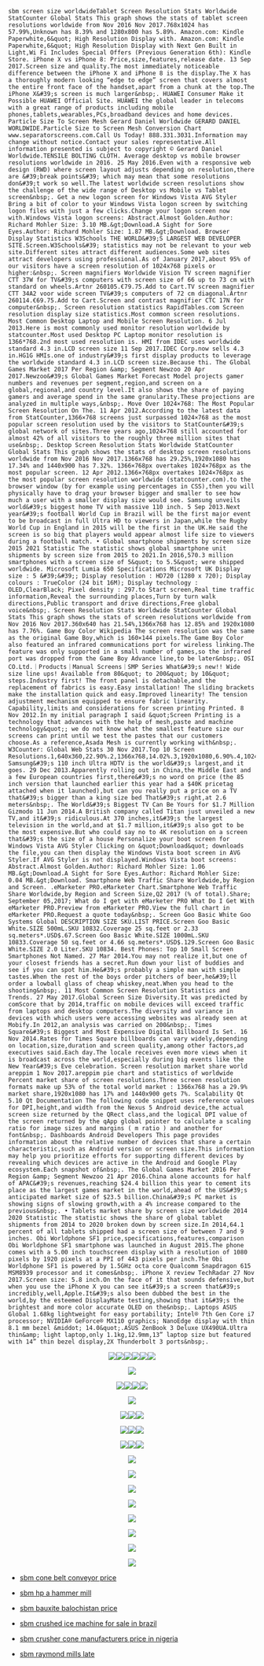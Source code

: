 
```
sbm screen size worldwideTablet Screen Resolution Stats Worldwide StatCounter Global Stats This graph shows the stats of tablet screen resolutions worldwide from Nov 2016 Nov 2017.768x1024 has 57.99%,Unknown has 8.39% and 1280x800 has 5.89%. Amazon.com: Kindle Paperwhite,6&quot; High Resolution Display with. Amazon.com: Kindle Paperwhite,6&quot; High Resolution Display with Next Gen Built in Light,Wi Fi Includes Special Offers (Previous Generation 6th): Kindle Store. iPhone X vs iPhone 8: Price,size,features,release date. 13 Sep 2017.Screen size and quality.The most immediately noticeable difference between the iPhone X and iPhone 8 is the display.The X has a thoroughly modern looking “edge to edge” screen that covers almost the entire front face of the handset,apart from a chunk at the top.The iPhone X&#39;s screen is much larger&nbsp;. HUAWEI Consumer Make it Possible HUAWEI Official Site. HUAWEI the global leader in telecoms with a great range of products including mobile phones,tablets,wearables,PCs,broadband devices and home devices. Particle Size To Screen Mesh Gerard Daniel Worldwide GERARD DANIEL WORLDWIDE.Particle Size to Screen Mesh Conversion Chart www.separatorscreens.com.Call Us Today! 888.331.3031.Information may change without notice.Contact your sales representative.All information presented is subject to copyright © Gerard Daniel Worldwide.TENSILE BOLTING CLOTH. Average desktop vs mobile browser resolutions worldwide in 2016. 25 May 2016.Even with a responsive web design (RWD) where screen layout adjusts depending on resolution,there are &#39;break points&#39; which may mean that some resolutions don&#39;t work so well.The latest worldwide screen resolutions show the challenge of the wide range of Desktop vs Mobile vs Tablet screen&nbsp;. Get a new logon screen for Windows Vista AVG Styler Bring a bit of color to your Windows Vista logon screen by switching logon files with just a few clicks.Change your logon screen now with.Windows Vista logon screens: Abstract.Almost Golden.Author: Richard Mohler Size: 3.10 MB.&gt;Download.A Sight for Sore Eyes.Author: Richard Mohler Size: 1.87 MB.&gt;Download. Browser Display Statistics W3Schools THE WORLD&#39;S LARGEST WEB DEVELOPER SITE.Screen.W3Schools&#39; statistics may not be relevant to your web site.Different sites attract different audiences.Some web sites attract developers using professional.As of January 2017,about 95% of our visitors have a screen resolution of 1024x768 pixels or higher:&nbsp;. Screen magnifiers Worldwide Vision TV screen magnifier CTT 37W for TV&#39;s computers with screen size of 66 up to 73 cm with standard on wheels.Artnr 260105.€79.75.Add to Cart.TV screen magnifier CTT 34A2 voor wide screen TV&#39;s computers of 72 cm diagonal.Artnr 260114.€69.75.Add to Cart.Screen and contrast magnifier CTC 17N for computer&nbsp;. Screen resolution statistics RapidTables.com Screen resolution display size statistics.Most common screen resolutions. Most Common Desktop Laptop and Mobile Screen Resolution. 6 Jul 2013.Here is most commonly used monitor resolution worldwide by statcounter.Most used Desktop PC Laptop monitor resolution is 1366*768.2nd most used resolution is. HMI from IDEC uses worldwide standard 4.3 in.LCD screen size 11 Sep 2017.IDEC Corp.now sells 4.3 in.HG1G HMIs.one of industry&#39;s first display products to leverage the worldwide standard 4.3 in.LCD screen size.Because thi. The Global Games Market 2017 Per Region &amp; Segment Newzoo 20 Apr 2017.Newzoo&#39;s Global Games Market Forecast Model projects gamer numbers and revenues per segment,region,and screen on a global,regional,and country level.It also shows the share of paying gamers and average spend in the same granularity.These projections are analyzed in multiple ways,&nbsp;. Move Over 1024×768: The Most Popular Screen Resolution On The. 11 Apr 2012.According to the latest data from StatCounter,1366×768 screens just surpassed 1024×768 as the most popular screen resolution used by the visitors to StatCounter&#39;s global network of sites.Three years ago,1024×768 still accounted for almost 42% of all visitors to the roughly three million sites that use&nbsp;. Desktop Screen Resolution Stats Worldwide StatCounter Global Stats This graph shows the stats of desktop screen resolutions worldwide from Nov 2016 Nov 2017.1366x768 has 29.25%,1920x1080 has 17.34% and 1440x900 has 7.32%. 1366×768px overtakes 1024×768px as the most popular screen. 12 Apr 2012.1366×768px overtakes 1024×768px as the most popular screen resolution worldwide (statcounter.com).to the browser window (by for example using percentages in CSS),then you will physically have to drag your browser bigger and smaller to see how much a user with a smaller display size would see. Samsung unveils world&#39;s biggest home TV with massive 110 inch. 5 Sep 2013.Next year&#39;s football World Cup in Brazil will be the first major event to be broadcast in full Ultra HD to viewers in Japan,while the Rugby World Cup in England in 2015 will be the first in the UK.He said the screen is so big that players would appear almost life size to viewers during a football match. • Global smartphone shipments by screen size 2015 2021 Statistic The statistic shows global smartphone unit shipments by screen size from 2015 to 2021.In 2016,570.3 million smartphones with a screen size of 5&quot; to 5.5&quot; were shipped worldwide. Microsoft Lumia 650 Specifications Microsoft UK Display size : 5 &#39;&#39;; Display resolution : HD720 (1280 x 720); Display colours : TrueColor (24 bit 16M); Display technology : OLED,ClearBlack; Pixel density : 297.to Start screen,Real time traffic information,Reveal the surrounding places,Turn by turn walk directions,Public transport and drive directions,Free global voice&nbsp;. Screen Resolution Stats Worldwide StatCounter Global Stats This graph shows the stats of screen resolutions worldwide from Nov 2016 Nov 2017.360x640 has 21.54%,1366x768 has 12.85% and 1920x1080 has 7.76%. Game Boy Color Wikipedia The screen resolution was the same as the original Game Boy,which is 160×144 pixels.The Game Boy Color also featured an infrared communications port for wireless linking.The feature was only supported in a small number of games,so the infrared port was dropped from the Game Boy Advance line,to be later&nbsp;. OSI CO.Ltd.｜Products｜Manual Screens｜SMP Series What&#39;s new!! Wide size line ups! Available from 80&quot; to 200&quot; by 10&quot; steps.Industry first! The front panel is detachable,and the replacement of fabrics is easy.Easy installation! The sliding brackets make the installation quick and easy.Improved linearity! The tension adjustment mechanism equipped to ensure fabric linearity. Capability,limits and considerations for screen printing Printed. 8 Nov 2012.In my initial paragraph I said &quot;Screen Printing is a technology that advances with the help of mesh,paste and machine technology&quot;; we do not know what the smallest feature size our screens can print until we test the pastes that our customers choose.As a reference,Asada Mesh is currently working with&nbsp;. W3Counter: Global Web Stats 30 Nov 2017.Top 10 Screen Resolutions.1,640x360,22.90%.2,1366x768,14.02%.3,1920x1080,6.90%.4,1024x768,6.80%.5,667x375,6.33%.6,568x320,3.13%.7,1280x800,3.05%.8,1440x900,2.99%.9,736x414,2.64%.10,1600x900,2.39%&nbsp;. Samsung&#39;s 110 inch Ultra HDTV is the world&#39;s largest,and it goes. 29 Dec 2013.Apparently rolling out in China,the Middle East and a few European countries first,there&#39;s no word on price (the 85 inch version that launched earlier this year had a $40K pricetag attached when it launched),but can you really put a price on a TV that&#39;s bigger than a king size bed That&#39;s right,at 2.6 meters&nbsp;. The World&#39;s Biggest TV Can Be Yours for $1.7 Million Gizmodo 11 Jun 2014.A British company called Titan just unveiled a new TV,and it&#39;s ridiculous.At 370 inches,it&#39;s the largest television in the world,and at $1.7 million,it&#39;s also got to be the most expensive.But who could say no to 4K resolution on a screen that&#39;s the size of a house Personalize your boot screen for Windows Vista AVG Styler Clicking on &quot;Download&quot; downloads the file,you can then display the Windows Vista boot screen in AVG Styler.If AVG Styler is not displayed.Windows Vista boot screens: Abstract.Almost Golden.Author: Richard Mohler Size: 1.06 MB.&gt;Download.A Sight for Sore Eyes.Author: Richard Mohler Size: 0.04 MB.&gt;Download. Smartphone Web Traffic Share Worldwide,by Region and Screen. .eMarketer PRO.eMarketer Chart.Smartphone Web Traffic Share Worldwide,by Region and Screen Size,Q2 2017 (% of total).Share; September 05,2017; What do I get with eMarketer PRO What Do I Get With eMarketer PRO.Preview from eMarketer PRO.View the full chart in eMarketer PRO.Request a quote today&nbsp;. Screen Goo Basic White Goo Systems Global DESCRIPTION SIZE SKU.LIST PRICE.Screen Goo Basic White.SIZE 500mL.SKU 10832.Coverage 25 sq.feet or 2.33 sq.meters*.USD$.67.Screen Goo Basic White.SIZE 1000mL.SKU 10833.Coverage 50 sq.feet or 4.66 sq.meters*.USD$.129.Screen Goo Basic White.SIZE 2.0 Liter.SKU 10834. Best Phones: Top 10 Small Screen Smartphones Not Named. 27 Mar 2014.You may not realize it,but one of your closest friends has a secret.Run down your list of buddies and see if you can spot him.He&#39;s probably a simple man with simple tastes.When the rest of the boys order pitchers of beer,he&#39;ll order a lowball glass of cheap whiskey,neat.When you head to the shooting&nbsp;. 11 Most Common Screen Resolution Statistics and Trends. 27 May 2017.Global Screen Size Diversity.It was predicted by comScore that by 2014,traffic on mobile devices will exceed traffic from laptops and desktop computers.The diversity and variance in devices with which users were accessing websites was already seen at Mobify.In 2012,an analysis was carried on 200&nbsp;. Times Square&#39;s Biggest and Most Expensive Digital Billboard Is Set. 16 Nov 2014.Rates for Times Square billboards can vary widely,depending on location,size,duration and screen quality,among other factors,ad executives said.Each day.The locale receives even more views when it is broadcast across the world,especially during big events like the New Year&#39;s Eve celebration. Screen resolution market share world areppim 1 Nov 2017.areppim pie chart and statistics of worldwide Percent market share of screen resolutions.Three screen resolution formats make up 53% of the total world market : 1366x768 has a 29.9% market share,1920x1080 has 17% and 1440x900 gets 7%. Scalability Qt 5.10 Qt Documentation The following code snippet uses reference values for DPI,height,and width from the Nexus 5 Android device,the actual screen size returned by the QRect class,and the logical DPI value of the screen returned by the qApp global pointer to calculate a scaling ratio for image sizes and margins ( m ratio ) and another for font&nbsp;. Dashboards Android Developers This page provides information about the relative number of devices that share a certain characteristic,such as Android version or screen size.This information may help you prioritize efforts for supporting different devices by revealing which devices are active in the Android and Google Play ecosystem.Each snapshot of&nbsp;. The Global Games Market 2016 Per Region &amp; Segment Newzoo 21 Apr 2016.China alone accounts for half of APAC&#39;s revenues,reaching $24.4 billion this year to cement its place as the largest games market in the world,ahead of the US&#39;s anticipated market size of $23.5 billion.China&#39;s PC market is showing signs of slowing growth,with a 4% increase compared to the previous&nbsp;. • Tablets market share by screen size worldwide 2014 2020 Statistic The statistic shows the share of global tablet shipments from 2014 to 2020 broken down by screen size.In 2014,64.1 percent of all tablets shipped had a screen size of between 7 and 9 inches. Obi Worldphone SF1 price,specifications,features,comparison Obi Worldphone SF1 smartphone was launched in August 2015.The phone comes with a 5.00 inch touchscreen display with a resolution of 1080 pixels by 1920 pixels at a PPI of 443 pixels per inch.The Obi Worldphone SF1 is powered by 1.5GHz octa core Qualcomm Snapdragon 615 MSM8939 processor and it comes&nbsp;. iPhone X review TechRadar 27 Nov 2017.Screen size: 5.8 inch.On the face of it that sounds defensive,but when you use the iPhone X you can see it&#39;s a screen that&#39;s incredibly,well,Apple.It&#39;s also been dubbed the best in the world,by the esteemed DisplayMate testing,showing that it&#39;s the brightest and more color accurate OLED on the&nbsp;. Laptops ASUS Global 1.68kg lightweight for easy portability; Intel® 7th Gen Core i7 processor; NVIDIA® GeForce® MX110 graphics; NanoEdge display with thin 8.1 mm bezel &middot; 14.0&quot;.ASUS ZenBook 3 Deluxe UX490UA.Ultra thin&amp; light laptop,only 1.1kg,12.9mm,13” laptop size but featured with 14” thin bezel display,2X Thunderbolt 3 ports&nbsp;. 
```

<div align="center">
  
<a rel="nofollow" href="https://m.shibang-china.com?f=github&k=sbm+screen+size+worldwide"><img src="https://static.shibang-china.com/en/l.png"></a><img src="https://static.shibang-china.com/en/hw.png"><a rel="nofollow" href="https://m.shibang-china.com/product/?f=github&k=sbm+screen+size+worldwide"><img src="https://static.shibang-china.com/en/p.png"></a><a rel="nofollow" href="https://m.shibang-china.com/cases/?f=github&k=sbm+screen+size+worldwide"><img src="https://static.shibang-china.com/en/c.png"></a><a rel="nofollow" href="https://m.shibang-china.com/news/?f=github&k=sbm+screen+size+worldwide"><img src="https://static.shibang-china.com/en/n.png"></a><a rel="nofollow" href="https://m.shibang-china.com?f=github&k=sbm+screen+size+worldwide"><img src="https://static.shibang-china.com/en/m.png"></a>

<a rel="nofollow" href="https://m.shibang-china.com/product/?f=github&k=sbm+screen+size+worldwide"><img src="https://static.shibang-china.com/en/b.jpg"></a>
  
<a rel="nofollow" href="https://m.shibang-china.com/solution-aggregate.html?f=github&k=sbm+screen+size+worldwide"><img src="https://static.shibang-china.com/en/a.jpg"></a><a rel="nofollow" href="https://m.shibang-china.com/solution-mine.html?f=github&k=sbm+screen+size+worldwide"><img src="https://static.shibang-china.com/en/m.jpg"></a><a rel="nofollow" href="https://m.shibang-china.com/solution-mill.html?f=github&k=sbm+screen+size+worldwide"><img src="https://static.shibang-china.com/en/g.jpg"></a><a rel="nofollow" href="https://m.shibang-china.com/solution-epc.html?f=github&k=sbm+screen+size+worldwide"><img src="https://static.shibang-china.com/en/e.jpg"></a>

<a rel="nofollow" href="https://m.shibang-china.com/product/?f=github&k=sbm+screen+size+worldwide"><img src="https://static.shibang-china.com/en/a-p.png"></a>

<a rel="nofollow" href="https://m.shibang-china.com/product/crusher/c6x.html?f=github&k=sbm+screen+size+worldwide"><img src="https://static.shibang-china.com/en/j.jpg"></a><a rel="nofollow" href="https://m.shibang-china.com/product/crusher/ci5x.html?f=github&k=sbm+screen+size+worldwide"><img src="https://static.shibang-china.com/en/i.jpg"></a><a rel="nofollow" href="https://m.shibang-china.com/product/crusher/hst.html?f=github&k=sbm+screen+size+worldwide"><img src="https://static.shibang-china.com/en/c.jpg"></a>

<a rel="nofollow" href="https://m.shibang-china.com/product/mill/mtw.html?f=github&k=sbm+screen+size+worldwide"><img src="https://static.shibang-china.com/en/mtw.jpg"></a><a rel="nofollow" href="https://m.shibang-china.com/product/mill/scm.html?f=github&k=sbm+screen+size+worldwide"><img src="https://static.shibang-china.com/en/scm.jpg"></a><a rel="nofollow" href="https://m.shibang-china.com/product/mill/lm.html?f=github&k=sbm+screen+size+worldwide"><img src="https://static.shibang-china.com/en/lm.jpg"></a>

<a rel="nofollow" href="https://m.shibang-china.com/product/sand/vsi6x.html?f=github&k=sbm+screen+size+worldwide"><img src="https://static.shibang-china.com/en/6x.jpg"></a><a rel="nofollow" href="https://m.shibang-china.com/product/sand/vu.html?f=github&k=sbm+screen+size+worldwide"><img src="https://static.shibang-china.com/en/vu.jpg"></a><a rel="nofollow" href="https://m.shibang-china.com/product/mobile/klun.html?f=github&k=sbm+screen+size+worldwide"><img src="https://static.shibang-china.com/en/k.jpg"></a>

<a rel="nofollow" href="https://m.shibang-china.com/cases/?f=github&k=sbm+screen+size+worldwide"><img src="https://static.shibang-china.com/en/case.png"></a>

<a rel="nofollow" href="https://m.shibang-china.com/cases/aggregate/202.html?f=github&k=sbm+screen+size+worldwide"><img src="https://static.shibang-china.com/en/c-1.jpg"></a>

<a rel="nofollow" href="https://m.shibang-china.com/cases/aggregate/203.html?f=github&k=sbm+screen+size+worldwide"><img src="https://static.shibang-china.com/en/c-2.jpg"></a>

<a rel="nofollow" href="https://m.shibang-china.com/cases/mill/123.html?f=github&k=sbm+screen+size+worldwide"><img src="https://static.shibang-china.com/en/c-3.jpg"></a>

<a rel="nofollow" href="https://m.shibang-china.com/contact_us.html?f=github&k=sbm+screen+size+worldwide"><img src="https://static.shibang-china.com/en/contact.png"></a>

<a rel="nofollow" href="https://swt.shibang-china.com/?f=github&k=sbm+screen+size+worldwide"><img src="https://static.shibang-china.com/en/chat.png"></a>

<a rel="nofollow" href="https://whatsapp.shibangsoft.com/WhatsApp.php?f=github&k=sbm+screen+size+worldwide"><img src="https://static.shibang-china.com/en/whatsapp.png"></a>

<a rel="nofollow" href="https://m.shibang-china.com/?f=github&k=sbm+screen+size+worldwide"><img src="https://static.shibang-china.com/en/website.png"></a>

</div>


* [sbm cone belt conveyor price](sbm%20cone%20belt%20conveyor%20price.md)

* [sbm hp a hammer mill](sbm%20hp%20a%20hammer%20mill.md)

* [sbm bauxite balochistan price](sbm%20bauxite%20balochistan%20price.md)

* [sbm crushed ice machine for sale in brazil](sbm%20crushed%20ice%20machine%20for%20sale%20in%20brazil.md)

* [sbm crusher cone manufacturers price in nigeria](sbm%20crusher%20cone%20manufacturers%20price%20in%20nigeria.md)

* [sbm raymond mills late](sbm%20raymond%20mills%20late.md)